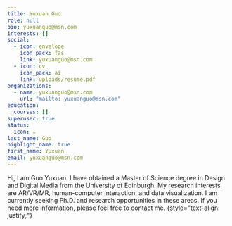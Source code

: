 ```yaml
---
title: Yuxuan Guo
role: null
bio: yuxuanguo@msn.com
interests: []
social:
  - icon: envelope
    icon_pack: fas
    link: yuxuanguo@msn.com
  - icon: cv
    icon_pack: ai
    link: uploads/resume.pdf
organizations:
  - name: yuxuanguo@msn.com
    url: "mailto: yuxuanguo@msn.com"
education:
  courses: []
superuser: true
status:
  icon: ☕️
last_name: Guo
highlight_name: true
first_name: Yuxuan
email: yuxuanguo@msn.com
---
```

Hi, I am Guo Yuxuan. I have obtained a Master of Science degree in Design and Digital Media from the University of Edinburgh. My research interests are AR/VR/MR, human-computer interaction, and data visualization. I am currently seeking Ph.D. and research opportunities in these areas. If you need more information, please feel free to contact me.
{style="text-align: justify;"}